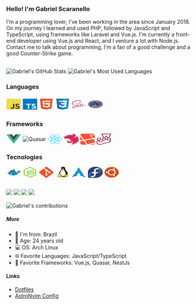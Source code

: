 ### Hello! I'm Gabriel Scaranello

I'm a programming lover, I've been working in the area since January 2018.  
On my journey I learned and used PHP, followed by JavaScript and TypeScript, using frameworks like Laravel and Vue.js. I'm currently a front-end developer using Vue.js and React, and I venture a lot with Node.js.  
Contact me to talk about programming, I'm a fan of a good challenge and a good Counter-Strike game.

<div style="display: inline_block"><br/>
  <picture>
    <source media="(prefers-color-scheme: dark)" srcset="https://github-readme-stats.vercel.app/api?username=gabrielscaranello&show_icons=true&theme=vue-dark&bg_color=00000000&count_private=true" />
    <source media="(prefers-color-scheme: light)" srcset="https://github-readme-stats.vercel.app/api?username=gabrielscaranello&show_icons=true&theme=vue&bg_color=00000000&count_private=true" />
    <img height="200em" alt="Gabriel's GitHub Stats" />
  </picture>
  <picture>
    <source media="(prefers-color-scheme: dark)" srcset="https://github-readme-stats.vercel.app/api/top-langs/?username=gabrielscaranello&langs_count=6&layout=compact&hide=C%23,kotlin&theme=vue-dark&bg_color=00000000&count_private=true" />
    <source media="(prefers-color-scheme: light)" srcset="https://github-readme-stats.vercel.app/api/top-langs/?username=gabrielscaranello&langs_count=6&layout=compact&hide=C%23,kotlin&theme=vue&bg_color=00000000&count_private=true" />
    <img height="200em" alt="Gabriel's Most Used Languages" />
  </picture>
</div>

### Languages

<div style="display: inline_block">
    <img align="center" title="Javascript" alt="Javascript" height="30" width="40" src="https://raw.githubusercontent.com/devicons/devicon/master/icons/javascript/javascript-original.svg" />
    <img align="center" title="Typescript" alt="Typescript" height="30" width="40" src="https://raw.githubusercontent.com/devicons/devicon/master/icons/typescript/typescript-original.svg" />
    <img align="center" title="HTML5" alt="HTML5" height="30" width="40" src="https://raw.githubusercontent.com/devicons/devicon/master/icons/html5/html5-original.svg" />
    <img align="center" title="CSS3" alt="CSS3" height="30" width="40" src="https://raw.githubusercontent.com/devicons/devicon/master/icons/css3/css3-original.svg" />
    <img align="center" title="SASS" alt="SASS" height="30" width="40" src="https://raw.githubusercontent.com/devicons/devicon/master/icons/sass/sass-original.svg" />
    <img align="center" title="PHP" alt="PHP" height="40" width="40" src="https://raw.githubusercontent.com/devicons/devicon/master/icons/php/php-original.svg" />
</div>

### Frameworks

<div style="display: inline_block">
    <img align="center" title="Vue.js" alt="Vue.js" height="30" width="40" src="https://raw.githubusercontent.com/devicons/devicon/master/icons/vuejs/vuejs-original.svg" />
    <picture>
        <source media="(prefers-color-scheme: dark)" srcset="./assets/icons/quasar-dark.svg" />
        <source media="(prefers-color-scheme: light)" srcset="./assets/icons/quasar.svg" />
       <img align="center" title="Quasar" alt="Quasar" height="30" width="40" />
    </picture>
    <img align="center" title="ReactJs" alt="ReactJs" height="30" width="40" src="https://raw.githubusercontent.com/devicons/devicon/master/icons/react/react-original.svg" />
    <img align="center" title="NestJs" alt="Nestjs" height="30" width="40" src="https://raw.githubusercontent.com/devicons/devicon/master/icons/nestjs/nestjs-plain.svg" />
    <img align="center" title="Laravel" alt="Laravel" height="30" width="40" src="https://raw.githubusercontent.com/devicons/devicon/master/icons/laravel/laravel-plain.svg" />
    <img align="center" title="Jest" alt="Jest" height="30" width="40" src="https://raw.githubusercontent.com/devicons/devicon/master/icons/jest/jest-plain.svg" />
</div>

### Tecnologies

<div style="display: inline_block">
    <img align="center" title="Docker" alt="Docker" height="30" width="40" src="https://raw.githubusercontent.com/devicons/devicon/master/icons/docker/docker-original.svg" />
    <img align="center" title="Node.js" alt="Nodejs" height="30" width="40" src="https://raw.githubusercontent.com/devicons/devicon/master/icons/nodejs/nodejs-original.svg" />
    <img align="center" title="Git" alt="Git" height="30" width="40" src="https://raw.githubusercontent.com/devicons/devicon/master/icons/git/git-original.svg" />
    <img align="center" title="Linux" alt="Linux" height="30" width="40" src="https://raw.githubusercontent.com/devicons/devicon/master/icons/linux/linux-original.svg" />
    <img align="center" title="Arch Linux" alt="Arch" height="30" width="40" src="./assets/icons/arch-linux.svg" />
    <img align="center" title="Fedora" alt="Fedora" height="30" width="40" src="https://raw.githubusercontent.com/devicons/devicon/master/icons/fedora/fedora-original.svg" />
    <img align="center" title="Ubuntu" alt="Ubuntu" height="30" width="40" src="https://raw.githubusercontent.com/devicons/devicon/master/icons/ubuntu/ubuntu-plain.svg" />
</div>

##

<div style="display: inline_block">
  <a href="https://www.linkedin.com/in/gabrielscaranello/" target="_blank"><img src="https://img.shields.io/badge/-Linkedin-%230a66c2?style=for-the-badge&logo=linkedin&logoColor=white" target="_blank"></a>
  <a href="https://twitter.com/gabriscaranello" target="_blank"><img src="https://img.shields.io/badge/-Twitter-%231c92e1?style=for-the-badge&logo=twitter&logoColor=white" target="_blank"></a>
  <a href="https://instagram.com/gabriscaranello" target="_blank"><img src="https://img.shields.io/badge/-Instagram-%23e13665?style=for-the-badge&logo=instagram&logoColor=white" target="_blank"></a>
  <a href="https://instagram.com/gabriscaranello" target="_blank"><img src="https://img.shields.io/badge/-Gitlab-%23e24329?style=for-the-badge&logo=gitlab&logoColor=white" target="_blank"></a>
</div><br/>
  
<picture>
  <source media="(prefers-color-scheme: dark)" srcset="https://github.com/gabrielscaranello/gabrielscaranello/blob/output/github-contribution-grid-snake-dark.svg" />
  <source media="(prefers-color-scheme: light)" srcset="https://github.com/gabrielscaranello/gabrielscaranello/blob/output/github-contribution-grid-snake.svg" />
  <img alt="Gabriel's contributions" />
</picture>
  
##### More

- 📍 I'm from: Brazil
- 🎂 Age: 24 years old
- 💻️ OS: Arch Linux
- 🌐 Favorite Languages: JavaScript/TypeScript
- 🔧 Favorite Frameworks: Vue.js, Quasar, NestJs

#### Links

- [Dotfiles](https://github.com/gabrielscaranello/dotfiles)
- [AstroNvim Config](https://github.com/gabrielscaranello/astronvim-config)
